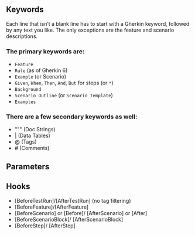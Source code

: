 ## Keywords

Each line that isn’t a blank line has to start with a Gherkin keyword, followed by any text you like. The only exceptions are the feature and scenario descriptions.

### The primary keywords are:

 - `Feature`
 - `Rule` (as of Gherkin 6)
 - `Example` (or Scenario)
 - `Given`, `When`, `Then`, `And`, `But` for steps (or `*`)
 - `Background`
 - `Scenario Outline` (or `Scenario Template`)
 - `Examples`

### There are a few secondary keywords as well:

 - """ (Doc Strings)
 - | (Data Tables)
 - @ (Tags)
 - \# (Comments)

## Parameters

## Hooks
 - [BeforeTestRun]/[AfterTestRun] (no tag filtering)
 - [BeforeFeature]/[AfterFeature]
 - [BeforeScenario] or [Before]/ [AfterScenario] or [After]
 - [BeforeScenarioBlock]/ [AfterScenarioBlock]
 - [BeforeStep]/ [AfterStep]
